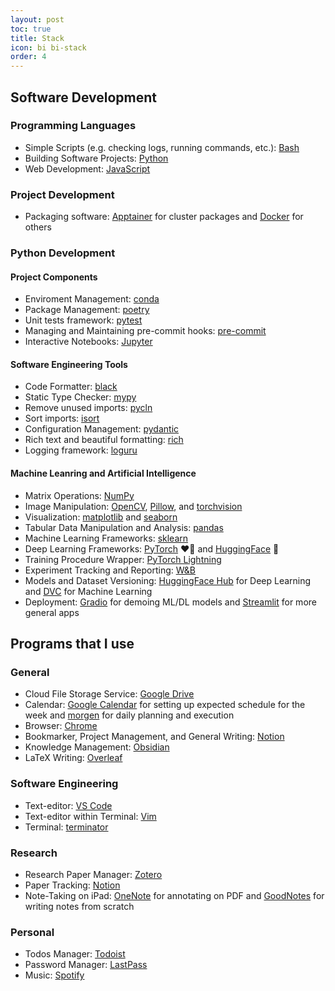 ```yaml
---
layout: post
toc: true
title: Stack
icon: bi bi-stack
order: 4
---
```


## Software Development
### Programming Languages
* Simple Scripts (e.g. checking logs, running commands, etc.): [Bash](https://www.gnu.org/software/bash/)
* Building Software Projects: [Python](https://www.python.org/)
* Web Development: [JavaScript](https://www.javascript.com/)


### Project Development
* Packaging software:  [Apptainer](https://apptainer.org/) for cluster packages and [Docker](https://www.docker.com/) for others

### Python Development
#### Project Components
* Enviroment Management: [conda](https://conda.io/)
* Package Management: [poetry](https://python-poetry.org/)
* Unit tests framework: [pytest](https://docs.pytest.org/en/7.2.x/)
* Managing and Maintaining pre-commit hooks: [pre-commit](https://pre-commit.com/)
* Interactive Notebooks: [Jupyter](https://jupyter.org/)


#### Software Engineering Tools
* Code Formatter: [black](https://github.com/psf/black)
* Static Type Checker: [mypy](https://www.mypy-lang.org/)
* Remove unused imports: [pycln](https://github.com/hadialqattan/pycln)
* Sort imports: [isort](https://pycqa.github.io/isort/)
* Configuration Management: [pydantic](https://docs.pydantic.dev/)
* Rich text and beautiful formatting: [rich](https://github.com/Textualize/rich)
* Logging framework: [loguru](https://github.com/Delgan/loguru)

#### Machine Leanring and Artificial Intelligence

* Matrix Operations: [NumPy](https://numpy.org/)
* Image Manipulation: [OpenCV](https://opencv.org/), [Pillow](https://pillow.readthedocs.io/en/stable/), and [torchvision](https://pytorch.org/vision/stable/index.html)
* Visualization: [matplotlib](https://matplotlib.org/) and [seaborn](https://seaborn.pydata.org/)
* Tabular Data Manipulation and Analysis: [pandas](https://pandas.pydata.org/)
* Machine Learning Frameworks: [sklearn](https://scikit-learn.org/stable/)
* Deep Learning Frameworks: [PyTorch](https://pytorch.org/) ❤️‍🔥 and [HuggingFace](https://huggingface.co) 🤗
* Training Procedure Wrapper: [PyTorch Lightning](https://pytorch-lightning.readthedocs.io/en/stable/)
* Experiment Tracking and Reporting: [W&B](https://wandb.ai/site)
* Models and Dataset Versioning: [HuggingFace Hub](https://huggingface.co/docs/hub/index) for Deep Learning and [DVC](https://dvc.org/) for Machine Learning
* Deployment: [Gradio](https://gradio.app/) for demoing ML/DL models and [Streamlit](https://streamlit.io/) for more general apps


##  Programs that I use
### General
* Cloud File Storage Service: [Google Drive](https://www.google.com/drive/)
* Calendar: [Google Calendar](https://www.google.com/calendar) for setting up expected schedule for the week and [morgen](https://www.morgen.so/) for daily planning and execution
* Browser: [Chrome](https://www.google.com/chrome/)
* Bookmarker, Project Management, and General Writing: [Notion](https://www.notion.so/)
* Knowledge Management: [Obsidian](https://obsidian.md/)
* LaTeX Writing: [Overleaf](https://www.overleaf.com/)

### Software Engineering
* Text-editor: [VS Code](https://code.visualstudio.com/)
* Text-editor within Terminal: [Vim](https://www.vim.org/)
* Terminal: [terminator](https://gnometerminator.blogspot.com/p/introduction.html)

### Research
* Research Paper Manager: [Zotero](https://www.zotero.org/)
* Paper Tracking: [Notion](notion.so)
* Note-Taking on iPad: [OneNote]() for annotating on PDF and [GoodNotes]() for writing notes from scratch


### Personal
* Todos Manager: [Todoist](https://todoist.com/)
* Password Manager: [LastPass](https://www.lastpass.com/)
* Music: [Spotify](https://www.spotify.com/)
